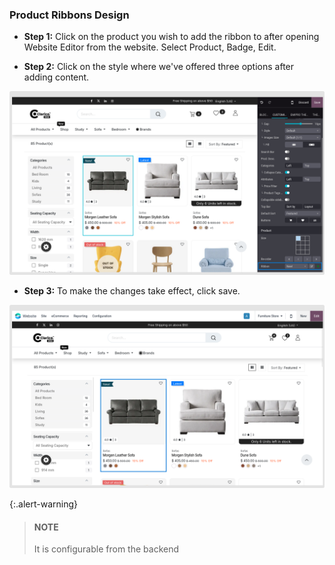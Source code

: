 
### Product Ribbons Design



* **Step 1:** Click on the product you wish to add the ribbon to after opening Website Editor from the website. Select Product, Badge, Edit.


* **Step 2:** Click on the style where we've offered three options after adding content.

![](./images/prd1.png)


* **Step 3:** To make the changes take effect, click save.

![](./images/prd2.png)

{:.alert-warning} 
> 
> #### NOTE
> 
> It is configurable from the backend
> 






